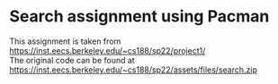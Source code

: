 # Search assignment using Pacman

This assignment is taken from https://inst.eecs.berkeley.edu/~cs188/sp22/project1/  
The original code can be found at https://inst.eecs.berkeley.edu/~cs188/sp22/assets/files/search.zip  

